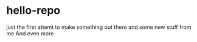 # hello-repo
just the first attemt to make something out there
and some new stuff from me
And even more

